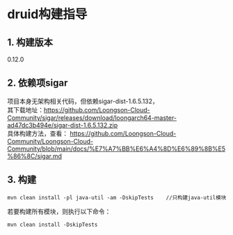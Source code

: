 # druid构建指导

## 1. 构建版本
0.12.0

## 2. 依赖项sigar
项目本身无架构相关代码，但依赖sigar-dist-1.6.5.132，      
其下载地址：https://github.com/Loongson-Cloud-Community/sigar/releases/download/loongarch64-master-ad47dc3b494e/sigar-dist-1.6.5.132.zip        
具体构建方法，查看： https://github.com/Loongson-Cloud-Community/Loongson-Cloud-Community/blob/main/docs/%E7%A7%BB%E6%A4%8D%E6%89%8B%E5%86%8C/sigar.md        

## 3. 构建
```
mvn clean install -pl java-util -am -DskipTests    //只构建java-util模块
```

若要构建所有模块，则执行以下命令：
```
mvn clean install -DskipTests
```
